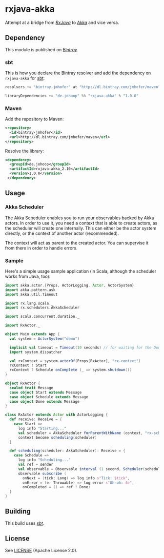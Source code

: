 # rxjava-akka

Attempt at a bridge from *[RxJava](https://github.com/Netflix/RxJava)* to *[Akka](http://akka.io)* and vice versa.

## Dependency

This module is published on *[Bintray](https://bintray.com/)*.

### sbt

This is how you declare the Bintray resolver and add the dependency on `rxjava-akka` for [sbt](http://scala-sbt.org):

```Scala
resolvers += "bintray-jmhofer" at "http://dl.bintray.com/jmhofer/maven"

libraryDependencies += "de.johoop" %% "rxjava-akka" % "1.0.0"
```

### Maven

Add the repository to Maven:

```XML
<repository>
  <id>bintray-jmhofer</id>
  <url>http://dl.bintray.com/jmhofer/maven</url>
</repository>
```

Resolve the library:

```XML
<dependency>
  <groupId>de.johoop</groupId>
  <artifactId>rxjava-akka_2.10</artifactId>
  <version>1.0.0</version>
 </dependency>
```

## Usage

### Akka Scheduler

The Akka Scheduler enables you to run your observables backed by Akka actors. In order to use it, you need a context
that is able to create actors, as the scheduler will create one internally. This can either be the actor system
directly, or the context of another actor (recommended).

The context will act as parent to the created actor. You can supervise it from there in order to handle errors.

### Sample

Here's a simple usage sample application (in Scala, although the scheduler works from Java, too):

```Scala
import akka.actor.{Props, ActorLogging, Actor, ActorSystem}
import akka.pattern.ask
import akka.util.Timeout

import rx.lang.scala._
import rx.schedulers.AkkaScheduler

import scala.concurrent.duration._

import RxActor._

object Main extends App {
  val system = ActorSystem("demo")

  implicit val timeout = Timeout(10 seconds) // for waiting for the Done message
  import system.dispatcher

  val rxContext = system.actorOf(Props[RxActor], "rx-context")
  rxContext ! Start
  rxContext ? Schedule onComplete (_ => system.shutdown())
}

object RxActor {
  sealed trait Message
  case object Start extends Message
  case object Schedule extends Message
  case object Done extends Message
}

class RxActor extends Actor with ActorLogging {
  def receive: Receive = {
    case Start =>
      log info "Starting..."
      val scheduler = AkkaScheduler forParentWithName (context, "rx-scheduler")
      context become scheduling(scheduler)
  }

  def scheduling(scheduler: AkkaScheduler): Receive = {
    case Schedule =>
      log info "Scheduling..."
      val ref = sender
      val observable = Observable interval (1 second, Scheduler(scheduler)) take 5
      observable subscribe (
        onNext = (tick: Long) => log info s"Tick: $tick",
        onError = (e: Throwable) => log error s"Uh-oh: $e",
        onCompleted = () => ref ! Done)
  }
}
```

## Building

This build uses *[sbt](http://scala-sbt.org)*.

## License

See [LICENSE](https://github.com/jmhofer/rxjava-akka/blob/master/LICENSE) (Apache License 2.0).
